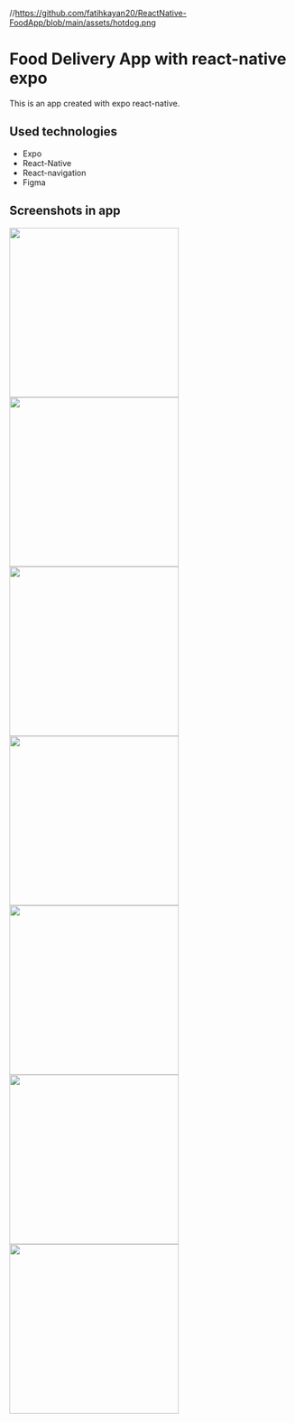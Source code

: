 //https://github.com/fatihkayan20/ReactNative-FoodApp/blob/main/assets/hotdog.png

# Food Delivery App with react-native expo

This is an app created with expo react-native.

## Used technologies

- Expo
- React-Native
- React-navigation
- Figma

## Screenshots in app

<img src="https://github.com/fatihkayan20/ReactNative-FoodApp/blob/main/assets/GithubImages/1.png" width=300 />
<img src="https://github.com/fatihkayan20/ReactNative-FoodApp/blob/main/assets/GithubImages/2.png" width=300 />
<img src="https://github.com/fatihkayan20/ReactNative-FoodApp/blob/main/assets/GithubImages/3.png" width=300 />
<img src="https://github.com/fatihkayan20/ReactNative-FoodApp/blob/main/assets/GithubImages/4.png" width=300 />
<img src="https://github.com/fatihkayan20/ReactNative-FoodApp/blob/main/assets/GithubImages/5.png" width=300 />
<img src="https://github.com/fatihkayan20/ReactNative-FoodApp/blob/main/assets/GithubImages/6.png" width=300 />
<img src="https://github.com/fatihkayan20/ReactNative-FoodApp/blob/main/assets/GithubImages/7.png" width=300 />